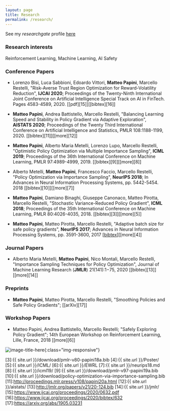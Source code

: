 ```yaml
---
layout: page
title: Research
permalink: /research/
---
```

See my *researchgate* profile [here][1]

### Research interests
Reinforcement Learning, Machine Learning, AI Safety


### Conference Papers 
* Lorenzo Bisi, Luca Sabbioni, Edoardo Vittori, **Matteo Papini**, Marcello Restelli, "Risk-Averse Trust Region Optimization for Reward-Volatility Reduction", **IJCAI 2020**; Proceedings of the Twenty-Ninth International Joint Conference on Artificial Intelligence
Special Track on AI in FinTech. Pages 4583-4589, 2020. \[[pdf][15]\]\[[bibtex][16]\]

* **Matteo Papini**, Andrea Battistello, Marcello Restelli, "Balancing Learning Speed and Stability in Policy Gradient via Adaptive Exploration", **AISTATS 2020**; 
Proceedings of the Twenty Third International Conference on Artificial Intelligence and Statistics, PMLR 108:1188-1199, 2020. \[[bibtex][11]\]\[[more][12]\]

* **Matteo Papini**, Alberto Maria Metelli, Lorenzo Lupo, Marcello Restelli, "Optimistic Policy Optimization via Multiple Importance Sampling", **ICML 2019**; Proceedings of the 36th International Conference on Machine Learning, PMLR 97:4989-4999, 2019. \[[bibtex][9]\]\[[more][8]\] 

* Alberto Metelli, **Matteo Papini**, Francesco Faccio, Marcello Restelli, "Policy Optimization via Importance Sampling", **NeurIPS 2018**; In Advances in Neural Information Processing Systems, pp. 5442-5454. 2018 \[[bibtex][10]\]\[[more][7]\]
 
*  **Matteo Papini**, Damiano Binaghi, Giuseppe Canonaco, Matteo Pirotta, Marcello Restelli, "Stochastic Variance-Reduced Policy Gradient", **ICML 2018**; Proceedings of the 35th International Conference on Machine Learning, PMLR 80:4026-4035, 2018. \[[bibtex][3]\]\[[more][5]\] 

* **Matteo Papini**, Matteo Pirotta, Marcello Restelli, "Adaptive batch size for safe policy gradients", **NeurIPS 2017**; Advances in Neural Information Processing Systems, pp. 3591-3600, 2017 \[[bibtex][2]\]\[[more][4]\] 

### Journal Papers
* Alberto Maria Metelli, **Matteo Papini**, Nico Montali, Marcello Restelli, "Importance Sampling Techniques for Policy Optimization", Journal of Machine Learning Research (**JMLR**) 21(141):1−75, 2020 \[[bibtex][13]\] \[[more][14]\]

### Preprints
* **Matteo Papini**, Matteo Pirotta, Marcello Restelli, "Smoothing Policies and Safe Policy Gradients"; \[[arXiv][17]\]

### Workshop Papers 
* Matteo Papini, Andrea Battistello, Marcello Restelli; "Safely Exploring Policy Gradient"; 14th European Workshop on Reinforcement Learning, Lille, France, 2018 \[[more][6]\] 

![image-title-here](../images/pen.jpg){:class="img-responsive"}

[1]:https://www.researchgate.net/profile/Matteo_Papini
[2]:http://papers.nips.cc/paper/6950-adaptive-batch-size-for-safe-policy-gradients/bibtex 
[3]:{{ site.url }}/download/pmlr-v80-papini18a.bib 
[4]:{{ site.url }}/Poster/ 
[5]:{{ site.url }}/ICML/ 
[6]:{{ site.url }}/EWRL
[7]:{{ site.url }}/neurips18.md
[8]:{{ site.url }}/icml19/
[9]:{{ site.url }}/download/pmlr-v97-papini19a.bib
[10]:{{ site.url }}/download/policy-optimization-via-importance-sampling.bib
[11]:http://proceedings.mlr.press/v108/papini20a.html
[12]:{{ site.url }}/aistats/
[13]:http://jmlr.org/papers/v21/20-124.bib
[14]:{{ site.url }}/jmlr/
[15]:https://www.ijcai.org/proceedings/2020/0632.pdf
[16]:https://www.ijcai.org/proceedings/2020/bibtex/632
[17]:https://arxiv.org/abs/1905.03231

